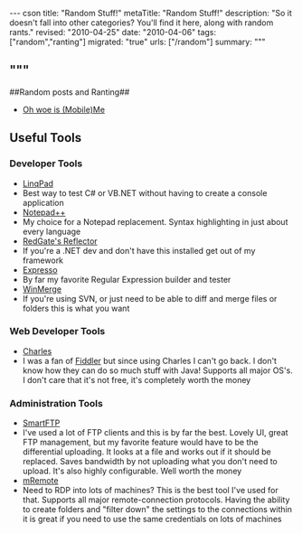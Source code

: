 --- cson
title: "Random Stuff!"
metaTitle: "Random Stuff!"
description: "So it doesn't fall into other categories? You'll find it here, along with random rants."
revised: "2010-04-25"
date: "2010-04-06"
tags: ["random","ranting"]
migrated: "true"
urls: ["/random"]
summary: """

"""
---
##Random posts and Ranting##

* [Oh woe is (Mobile)Me][1]

## Useful Tools ##

### Developer Tools ###

* [LinqPad][2]
 * Best way to test C# or VB.NET without having to create a console application
* [Notepad++][3]
 * My choice for a Notepad replacement. Syntax highlighting in just about every language
* [RedGate's Reflector][4]
 * If you're a .NET dev and don't have this installed get out of my framework
* [Expresso][5]
 * By far my favorite Regular Expression builder and tester
* [WinMerge][6]
 * If you're using SVN, or just need to be able to diff and merge files or folders this is what you want

### Web Developer Tools ###

* [Charles][7]
 * I was a fan of [Fiddler][8] but since using Charles I can't go back. I don't know how they can do so much stuff with Java! Supports all major OS's. I don't care that it's not free, it's completely worth the money

### Administration Tools ###

* [SmartFTP][9]
 * I've used a lot of FTP clients and this is by far the best. Lovely UI, great FTP management, but my favorite feature would have to be the differential uploading. It looks at a file and works out if it should be replaced. Saves bandwidth by not uploading what you don't need to upload. It's also highly configurable. Well worth the money
* [mRemote][10]
 * Need to RDP into lots of machines? This is the best tool I've used for that. Supports all major remote-connection protocols. Having the ability to create folders and "filter down" the settings to the connections within it is great if you need to use the same credentials on lots of machines


  [1]: /oh-woe-is-(mobile)me
  [2]: http://www.linqpad.net/
  [3]: http://notepad-plus.sourceforge.net/
  [4]: http://www.red-gate.com/products/reflector/
  [5]: http://www.ultrapico.com/Expresso.htm
  [6]: http://winmerge.org/
  [7]: http://www.charlesproxy.com/
  [8]: http://www.fiddler2.com/fiddler2/
  [9]: http://www.smartftp.com/
  [10]: /mRemote
